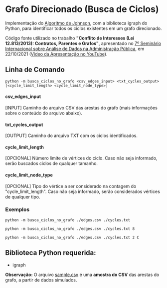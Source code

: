 # Grafo Direcionado (Busca de Ciclos)
Implementação do [Algoritmo de Johnson](https://www.cs.tufts.edu/comp/150GA/homeworks/hw1/Johnson%2075.PDF), com a biblioteca igraph do Python, para identificar todos os ciclos existentes em um grafo direcionado.

Código fonte utilizado no trabalho **"Conflito de Interesses (Lei 12.813/2013): Contratos, Parentes e Grafos"**, apresentado no [7º Seminário Internacional sobre Análise de Dados na Administração Pública](https://brasildigital.gov.br), em 22/10/2021 ([Vídeo da Apresentação no YouTube](https://youtu.be/1E8XQG6crtg?t=3116)).

## Linha de Comando
`python -m busca_ciclos_no_grafo <csv_edges_input> <txt_cycles_output> [<cycle_limit_length> <cycle_limit_node_type>]`

#### csv_edges_input
[INPUT] Caminho do arquivo CSV das arestas do grafo (mais informações sobre o conteúdo do arquivo abaixo).

#### txt_cycles_output
[OUTPUT] Caminho do arquivo TXT com os ciclos identificados.

#### cycle_limit_length
[OPCIONAL] Número limite de vértices do ciclo. Caso não seja informado, serão buscados ciclos de qualquer tamanho.

#### cycle_limit_node_type
[OPCIONAL] Tipo do vértice a ser considerado na contagem do "cycle_limit_length". Caso não seja informado, serão considerados vértices de qualquer tipo.

### Exemplos
`python -m busca_ciclos_no_grafo ./edges.csv ./cycles.txt`

`python -m busca_ciclos_no_grafo ./edges.csv ./cycles.txt 8`

`python -m busca_ciclos_no_grafo ./edges.csv ./cycles.txt 2 C`

## Biblioteca Python requerida:
* igraph

**Observação:** O arquivo [sample.csv](notebook/sample.csv) é uma **amostra do CSV** das arestas do grafo, a partir de dados simulados.

